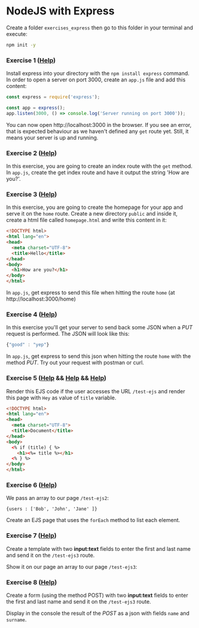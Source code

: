 # NodeJS with Express

Create a folder `exercises_express` then go to this folder in your terminal and execute:

```sh
npm init -y
```

### Exercise 1 ([Help](http://expressjs.com/guide/routing.html))

Install express into your directory with the `npm install express` command.
In order to open a server on port 3000, create an `app.js` file and add this content:

```js
const express = require('express');

const app = express();
app.listen(3000, () => console.log('Server running on port 3000'));
```
You can now open http://localhost:3000 in the browser.
If you see an error, that is expected behaviour as we haven't defined any `get` route yet. Still, it means your server is up and running.

### Exercise 2 ([Help](https://expressjs.com/en/guide/routing.html))
In this exercise, you are going to create an index route with the `get` method.
In `app.js`, create the get index route and have it output the string 'How are you?'.

### Exercise 3 ([Help](http://expressjs.com/fr/4x/api.html#res.sendFile))

In this exercise, you are going to create the homepage for your app and serve it on the `home` route.
Create a new directory `public` and inside it, create a html file called `homepage.html` and write this content in it:

```html
<!DOCTYPE html>
<html lang="en">
<head>
  <meta charset="UTF-8">
  <title>Hello</title>
</head>
<body>
  <h1>How are you?</h1>
</body>
</html>
```

In `app.js`, get express to send this file when hitting the route `home` (at http://localhost:3000/home)

### Exercise 4 ([Help](http://expressjs.com/fr/4x/api.html#res.json))

In this exercise you'll get your server to send back some JSON when a _PUT_ request is performed.
The JSON will look like this:

```js
{"good" : "yep"}
```

In `app.js`, get express to send this json when hitting the route `home` with the method _PUT_.
Try out your request with postman or curl.

### Exercise 5 ([Help](https://ejs.co/) && [Help](http://expressjs.com/guide/using-template-engines.html) && [Help](https://scotch.io/tutorials/use-ejs-to-template-your-node-application))

Render this EJS code if the user accesses the URL `/test-ejs` and render this page with `Hey` as value of `title` variable.

```html
<!DOCTYPE html>
<html lang="en">
<head>
  <meta charset="UTF-8">
  <title>Document</title>
</head>
<body>
  <% if (title) { %>
    <h1><%= title %></h1>
  <% } %>
</body>
</html>
```

### Exercise 6 ([Help](https://ejs.co/))

We pass an array to our page `/test-ejs2`:

`{users : ['Bob', 'John', 'Jane' ]}`

Create an EJS page that uses the `forEach` method to list each element.

### Exercise 7 ([Help](https://ejs.co/))

Create a template with two **input:text** fields to enter the first and last name and send it on the `/test-ejs3` route.

Show it on our page an array to our page `/test-ejs3`:

### Exercise 8 ([Help](https://github.com/expressjs/body-parser))

Create a form (using the method POST) with two **input:text** fields to enter the first and last name and send it on the `/test-ejs3` route.

Display in the console the result of the _POST_ as a json with fields `name` and `surname`.



